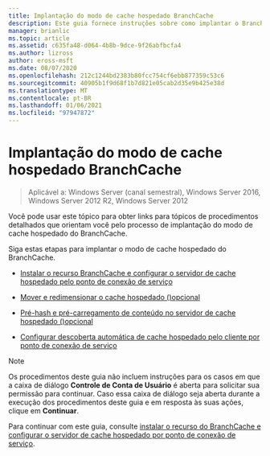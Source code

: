 ```yaml
---
title: Implantação do modo de cache hospedado BranchCache
description: Este guia fornece instruções sobre como implantar o BranchCache no modo de cache hospedado em computadores que executam o Windows Server 2016 e o Windows 10
manager: brianlic
ms.topic: article
ms.assetid: c635fa48-d064-4b8b-9dce-9f26abfbcfa4
ms.author: lizross
author: eross-msft
ms.date: 08/07/2020
ms.openlocfilehash: 212c1244bd2383b80fcc754cf6ebb877359c53c6
ms.sourcegitcommit: 40905b1f9d68f1b7d821e05cab2d35e9b425e38d
ms.translationtype: MT
ms.contentlocale: pt-BR
ms.lasthandoff: 01/06/2021
ms.locfileid: "97947872"
---
```

# <a name="branchcache-hosted-cache-mode-deployment"></a>Implantação do modo de cache hospedado BranchCache

>Aplicável a: Windows Server (canal semestral), Windows Server 2016, Windows Server 2012 R2, Windows Server 2012

Você pode usar este tópico para obter links para tópicos de procedimentos detalhados que orientam você pelo processo de implantação do modo de cache hospedado do BranchCache.

Siga estas etapas para implantar o modo de cache hospedado do BranchCache.

- [Instalar o recurso BranchCache e configurar o servidor de cache hospedado pelo ponto de conexão de serviço](5-Bc-Feature-Scp.md)

- [Mover e redimensionar o cache hospedado &#40;&#41;opcional ](6-Bc-Move-Resize-Cache.md)

- [Pré-hash e pré-carregamento de conteúdo no servidor de cache hospedado &#40;&#41;opcional ](7-Bc-Prehash-Preload.md)

- [Configurar descoberta automática de cache hospedado pelo cliente por ponto de conexão de serviço](10-Bc-Client-By-Scp.md)

>[!NOTE]
>Os procedimentos deste guia não incluem instruções para os casos em que a caixa de diálogo **Controle de Conta de Usuário** é aberta para solicitar sua permissão para continuar. Caso essa caixa de diálogo seja aberta durante a execução dos procedimentos deste guia e em resposta às suas ações, clique em **Continuar**.

Para continuar com este guia, consulte [instalar o recurso do BranchCache e configurar o servidor de cache hospedado por ponto de conexão de serviço](5-Bc-Feature-Scp.md).